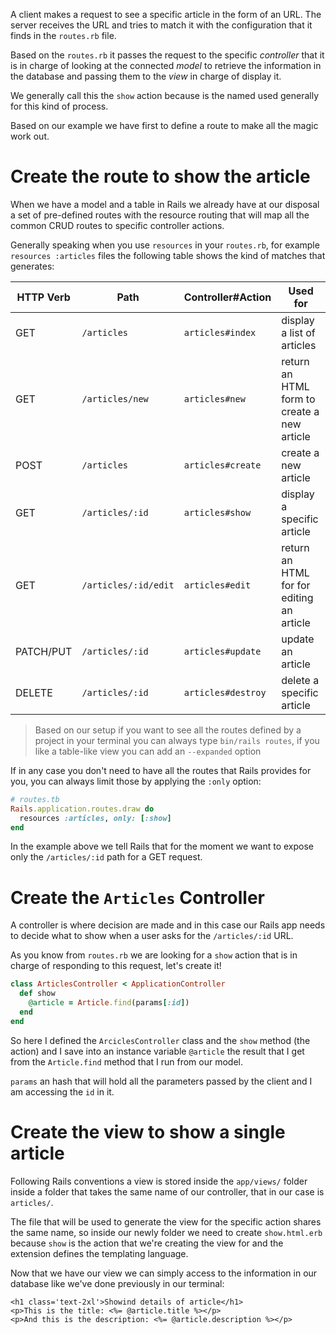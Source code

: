 A client makes a request to see a specific article in the form of an URL. The server receives the URL and tries to match it with the configuration that it finds in the `routes.rb` file.

Based on the `routes.rb` it passes the request to the specific *controller* that it is in charge of looking at the connected *model* to retrieve the information in the database and passing them to the *view* in charge of display it.

We generally call this the `show` action because is the named used generally for this kind of process.

Based on our example we have first to define a route to make all the magic work out.

# Create the route to show the article
When we have a model and a table in Rails we already have at our disposal a set of pre-defined routes with the resource routing that will map all the common CRUD routes to specific controller actions.

Generally speaking when you use `resources` in your `routes.rb`, for example `resources :articles` files the following table shows the kind of matches that generates:

| HTTP Verb | Path                 | Controller#Action  | Used for                                    |
| --------- | -------------------- | ------------------ | ------------------------------------------- |
| GET       | `/articles`          | `articles#index`   | display a list of articles                  |
| GET       | `/articles/new`      | `articles#new`     | return an HTML form to create a new article |
| POST      | `/articles`          | `articles#create`  | create a new article                        |
| GET       | `/articles/:id`      | `articles#show`    | display a specific article                  |
| GET       | `/articles/:id/edit` | `articles#edit`    | return an HTML for for editing an article   |
| PATCH/PUT | `/articles/:id`      | `articles#update`  | update an article                           |
| DELETE    | `/articles/:id`      | `articles#destroy` | delete a specific article                                            |

> Based on our setup if you want to see all the routes defined by a project in your terminal you can always type `bin/rails routes`, if you like a table-like view you can add an `--expanded` option

If in any case you don't need to have all the routes that Rails provides for you, you can always limit those by applying the `:only` option:
```ruby
# routes.tb
Rails.application.routes.draw do
  resources :articles, only: [:show]
end
```
In the example above we tell Rails that for the moment we want to expose only the `/articles/:id` path for a GET request.

# Create the `Articles` Controller
A controller is where decision are made and in this case our Rails app needs to decide what to show when a user asks for the `/articles/:id` URL.

As you know from `routes.rb` we are looking for a `show` action that is in charge of responding to this request, let's create it!
```ruby
class ArticlesController < ApplicationController
  def show
    @article = Article.find(params[:id])
  end
end
```
So here I defined the `ArciclesController` class and the `show` method (the action) and I save into an instance variable `@article` the result that I get from the `Article.find` method that I run from our model.

`params` an hash that will hold all the parameters passed by the client and I am accessing the `id` in it.
# Create the view to show a single article
Following Rails conventions a view is stored inside the `app/views/` folder inside a folder that takes the same name of our controller, that in our case is `articles/`.

The file that will be used to generate the view for the specific action shares the same name, so inside our newly folder we need to create `show.html.erb` because `show` is the action that we're creating the view for and the extension defines the templating language.

Now that we have our view we can simply access to the information in our database like we've done previously in our terminal:
```erb
<h1 class='text-2xl'>Showind details of article</h1>
<p>This is the title: <%= @article.title %></p>
<p>And this is the description: <%= @article.description %></p>
```
